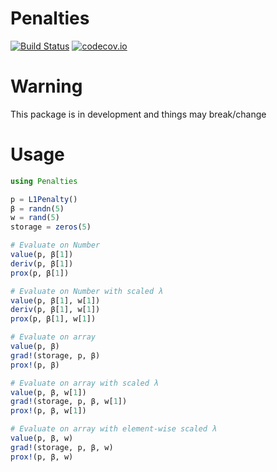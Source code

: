 # Penalties

[![Build Status](https://travis-ci.org/joshday/Penalties.jl.svg?branch=master)](https://travis-ci.org/joshday/Penalties.jl)
[![codecov.io](http://codecov.io/github/joshday/Penalties.jl/coverage.svg?branch=master)](http://codecov.io/github/joshday/Penalties.jl?branch=master)


# Warning
This package is in development and things may break/change

# Usage

```julia
using Penalties

p = L1Penalty()
β = randn(5)
w = rand(5)
storage = zeros(5)

# Evaluate on Number
value(p, β[1])
deriv(p, β[1])
prox(p, β[1])

# Evaluate on Number with scaled λ
value(p, β[1], w[1])
deriv(p, β[1], w[1])
prox(p, β[1], w[1])

# Evaluate on array
value(p, β)
grad!(storage, p, β)
prox!(p, β)

# Evaluate on array with scaled λ
value(p, β, w[1])
grad!(storage, p, β, w[1])
prox!(p, β, w[1])

# Evaluate on array with element-wise scaled λ
value(p, β, w)
grad!(storage, p, β, w)
prox!(p, β, w)
```
